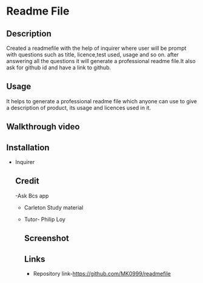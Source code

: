 # Readme File

## Description
Created a readmefile with the help of inquirer where user will be prompt with questions such as title, licence,test used, usage and so on. after answering all the questions it will generate a professional readme file.It also ask for github id and have a link to github.

## Usage
It helps to generate a professional readme file which anyone can use to give a description of product, its usage and licences used in it.
## Walkthrough video
## Installation
- Inquirer
  ## Credit
  -Ask Bcs app
  - Carleton Study material
  - Tutor- Philip Loy
    ## Screenshot
    

    ## Links
    - Repository link-https://github.com/MK0999/readmefile
  
  
